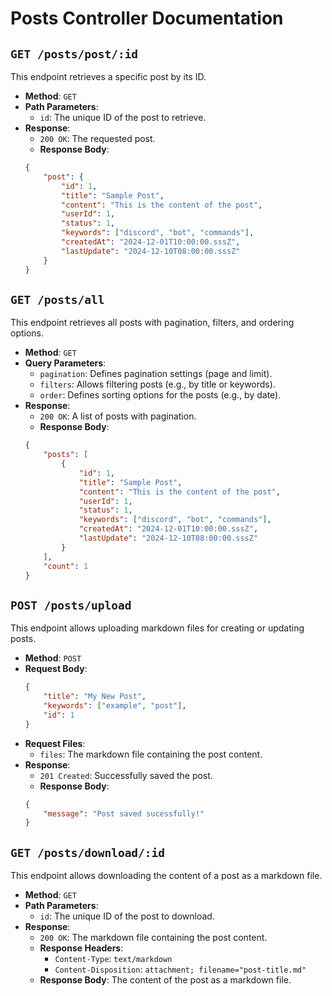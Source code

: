 # Posts Controller Documentation

## `GET /posts/post/:id`

This endpoint retrieves a specific post by its ID.

- **Method**: `GET`
- **Path Parameters**:
    - `id`: The unique ID of the post to retrieve.
- **Response**:
    - `200 OK`: The requested post.
    - **Response Body**:
    ```json
    {
        "post": {
            "id": 1,
            "title": "Sample Post",
            "content": "This is the content of the post",
            "userId": 1,
            "status": 1,
            "keywords": ["discord", "bot", "commands"],
            "createdAt": "2024-12-01T10:00:00.sssZ",
            "lastUpdate": "2024-12-10T08:00:00.sssZ"
        }
    }
    ```

## `GET /posts/all`

This endpoint retrieves all posts with pagination, filters, and ordering options.

- **Method**: `GET`
- **Query Parameters**:
    - `pagination`: Defines pagination settings (page and limit).
    - `filters`: Allows filtering posts (e.g., by title or keywords).
    - `order`: Defines sorting options for the posts (e.g., by date).
- **Response**:
    - `200 OK`: A list of posts with pagination.
    - **Response Body**:
    ```json
    {
        "posts": [
            {
                "id": 1,
                "title": "Sample Post",
                "content": "This is the content of the post",
                "userId": 1,
                "status": 1,
                "keywords": ["discord", "bot", "commands"],
                "createdAt": "2024-12-01T10:00:00.sssZ",
                "lastUpdate": "2024-12-10T08:00:00.sssZ"
            }
        ],
        "count": 1
    }
    ```

## `POST /posts/upload`

This endpoint allows uploading markdown files for creating or updating posts.

- **Method**: `POST`
- **Request Body**:
    ```json
    {
        "title": "My New Post",
        "keywords": ["example", "post"],
        "id": 1
    }
    ```
- **Request Files**:
    - `files`: The markdown file containing the post content.
- **Response**:
    - `201 Created`: Successfully saved the post.
    - **Response Body**:
    ```json
    {
        "message": "Post saved sucessfully!"
    }
    ```

## `GET /posts/download/:id`

This endpoint allows downloading the content of a post as a markdown file.

- **Method**: `GET`
- **Path Parameters**:
    - `id`: The unique ID of the post to download.
- **Response**:
    - `200 OK`: The markdown file containing the post content.
    - **Response Headers**:
        - `Content-Type`: `text/markdown`
        - `Content-Disposition`: `attachment; filename="post-title.md"`
    - **Response Body**: The content of the post as a markdown file.
